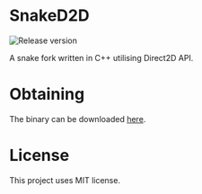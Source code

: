 # SnakeD2D
![Release version](https://img.shields.io/badge/alpha-v0.0.1-yellow.svg)

A snake fork written in C++ utilising Direct2D API.


# Obtaining

The binary can be downloaded [here](https://github.com/makuke1234/SnakeD2D/raw/master/SnakeD2D.exe).


# License

This project uses MIT license.
